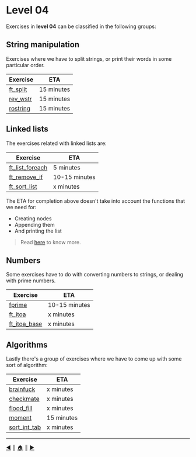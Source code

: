 # Level 04
Exercises in **level 04** can be classified in the following groups:

## String manipulation
Exercises where we have to split strings, or print their words in some particular order.

Exercise                | ETA
------------------------|----------
[ft_split](./strings/ft_split.md)   | 15 minutes
[rev_wstr](./strings/rev_wstr.md)   | 15 minutes
[rostring](./strings/rostring.md)   | 15 minutes

## Linked lists
The exercises related with linked lists are:

Exercise                | ETA
------------------------|----------
[ft_list_foreach](ft_list_foreach.md)	| 5 minutes
[ft_remove_if](ft_list_remove_if.md)	| 10-15 minutes
[ft_sort_list](ft_sort_list.md)			| x minutes

The ETA for completion above doesn't take into account the functions that we need for:

* Creating nodes
* Appending them
* And printing the list

> Read [here](./lists/lists.md) to know more.

## Numbers
Some exercises have to do with converting numbers to strings, or dealing with prime numbers.

Exercise                | ETA
------------------------|----------
[fprime](./numbers/fprime.md)           | 10-15 minutes
[ft_itoa](./numbers/ft_itoa.md)         | x minutes
[ft_itoa_base](./numbers/ft_itoa.md)    | x minutes

## Algorithms
Lastly there's a group of exercises where we have to come up with some sort of algorithm:

Exercise                | ETA
------------------------|----------
[brainfuck](./algorithms/brainfuck.md)      | x minutes
[checkmate](./algorithms/checkmate.md)      | x minutes
[flood_fill](./algorithms/flood_fill.md)    | x minutes
[moment](./algorithms/moment.md)            | 15 minutes
[sort_int_tab](./algorithms/sort_int_tab.md)             | x minutes

---
[:arrow_backward:][back] ║ [:house:][home] ║ [:arrow_forward:][next]

<!-- navigation -->
[home]: ../../README.md
[back]: ../../README.md
[next]: ../05/index.md